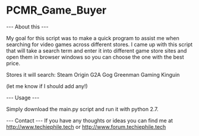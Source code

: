 # PCMR_Game_Buyer

--- About this ---

My goal for this script was to make a quick program to assist me when searching for video games across different stores. I came up with this script that will take a search term and enter it into different game store sites and open them in browser windows so you can choose the one with the best price. 

Stores it will search: 
Steam
Origin
G2A
Gog
Greenman Gaming
Kinguin

(let me know if I should add any!)

--- Usage ---

Simply download the main.py script and run it with python 2.7.

--- Contact ---
If you have any thoughts or ideas you can find me at http://www.techiephile.tech or http://www.forum.techiephile.tech
